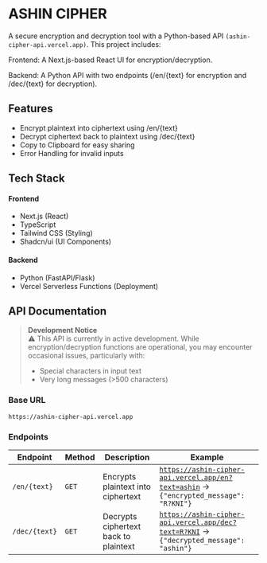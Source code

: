 # ASHIN CIPHER
A secure encryption and decryption tool with a Python-based API `(ashin-cipher-api.vercel.app)`. This project includes:

Frontend: A Next.js-based React UI for encryption/decryption.

Backend: A Python API with two endpoints (/en/{text} for encryption and /dec/{text} for decryption).

## Features
- Encrypt plaintext into ciphertext using /en/{text}
- Decrypt ciphertext back to plaintext using /dec/{text}
- Copy to Clipboard for easy sharing
- Error Handling for invalid inputs

## Tech Stack
#### Frontend
- Next.js (React)
- TypeScript
- Tailwind CSS (Styling)
- Shadcn/ui (UI Components)


#### Backend
- Python (FastAPI/Flask)
- Vercel Serverless Functions (Deployment)

## API Documentation

> **Development Notice**  
> ⚠️ This API is currently in active development. While encryption/decryption functions are operational, you may encounter occasional issues, particularly with:
> - Special characters in input text
> - Very long messages (>500 characters)


### Base URL
`https://ashin-cipher-api.vercel.app`

### Endpoints

| Endpoint       | Method | Description                              | Example |
|----------------|--------|------------------------------------------|---------|
| `/en/{text}`   | `GET`  | Encrypts plaintext into ciphertext       | [`https://ashin-cipher-api.vercel.app/en?text=ashin`](https://ashin-cipher-api.vercel.app/en?text=ashin) → `{"encrypted_message": "R?KNI"}` |
| `/dec/{text}`  | `GET`  | Decrypts ciphertext back to plaintext    | [`https://ashin-cipher-api.vercel.app/dec?text=R?KNI`](https://ashin-cipher-api.vercel.app/dec?text=R?KNI) → `{"decrypted_message": "ashin"}` |